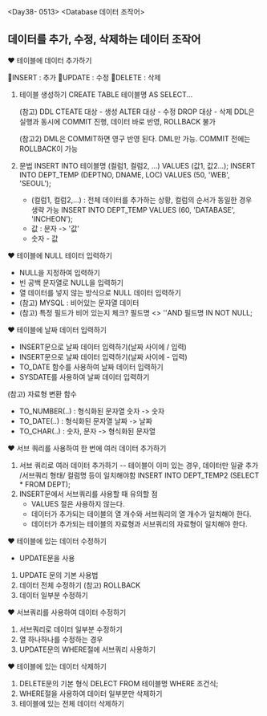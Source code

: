 <Day38- 0513>
<Database 데이터 조작어>

## 데이터를 추가, 수정, 삭제하는 데이터 조작어

❤️ 테이블에 데이터 추가하기

🤍INSERT : 추가
🤍UPDATE : 수정
🤍DELETE : 삭제

1. 테이블 생성하기
   CREATE TABLE 테이블명 AS SELECT...

   (참고) DDL
   CTEATE 대상 - 생성
   ALTER 대상 - 수정
   DROP 대상 - 삭제
   DDL은 실행과 동시에 COMMIT 진행, 데이터 바로 반영, ROLLBACK 불가

   (참고2)
   DML은 COMMIT하면 영구 반영 된다. DML만 가능. COMMIT 전에는 ROLLBACK이 가능

2. 문법
   INSERT INTO 테이블명 (컬럼1, 컬럼2, ...) VALUES (값1, 값2...);
   INSERT INTO DEPT_TEMP (DEPTNO, DNAME, LOC)
   VALUES (50, 'WEB', 'SEOUL');

   - (컬럼1, 컬럼2,...) : 전체 데이터를 추가하는 상황, 컬럼의 순서가 동일한 경우 생략 가능
     INSERT INTO DEPT_TEMP VALUES (60, 'DATABASE', 'INCHEON');
   - 값 : 문자 -> '값'
   - 숫자 - 값

❤️ 테이블에 NULL 테이터 입력하기

- NULL을 지정하여 입력하기
- 빈 공백 문자열로 NULL을 입력하기
- 열 데이터를 넣지 않는 방식으로 NULL 데이터 입력하기
- (참고) MYSQL : 비어있는 문자열 데이터
- (참고) 특정 필드가 비어 있는지 체크? 필드명 <> ''AND 필드명 IN NOT NULL;

❤️ 테이블에 날짜 데이터 입력하기

- INSERT문으로 날짜 데이터 입력하기(날짜 사이에 / 입력)
- INSERT문으로 날짜 데이터 입력하기(날짜 사이에 - 입력)
- TO_DATE 함수를 사용하여 날짜 데이터 입력하기
- SYSDATE를 사용하여 날짜 데이터 입력하기

(참고) 자료형 변환 함수

- TO_NUMBER(..) : 형식화된 문자열 숫자 -> 숫자
- TO_DATE(..) : 형식화된 문자열 날짜 -> 날짜
- TO_CHAR(..) : 숫자, 문자 -> 형식화된 문자열

❤️ 서브 쿼리를 사용하여 한 번에 여러 데이터 추가하기

1. 서브 쿼리로 여러 데이터 추가하기
   -- 테이블이 이미 있는 경우, 데이터만 일괄 추가 /서브쿼리 형태/ 컬럼명 등이 일치해야함
   INSERT INTO DEPT_TEMP2 (SELECT \* FROM DEPT);
2. INSERT문에서 서브쿼리를 사용할 때 유의할 점
   - VALUES 절은 사용하지 않는다.
   - 데이터가 추가되는 테이블의 열 개수와 서브쿼리의 열 개수가 일치해야 한다.
   - 데이터가 추가되는 테이블의 자료형과 서브쿼리의 자료형이 일치해야 한다.

❤️ 테이블에 있는 데이터 수정하기

- UPDATE문을 사용

1. UPDATE 문의 기본 사용법
2. 데이터 전체 수정하기
   (참고) ROLLBACK
3. 데이터 일부분 수정하기

❤️ 서브쿼리를 사용하여 데이터 수정하기

1. 서브쿼리로 데이터 일부분 수정하기
2. 열 하나하나를 수정하는 경우
3. UPDATE문의 WHERE절에 서브쿼리 사용하기

❤️ 테이블에 있는 데이터 삭제하기

1. DELETE문의 기본 형식
   DELECT FROM 테이블명 WHERE 조건식;
2. WHERE절을 사용하여 데이터 일부분만 삭제하기
3. 테이블에 있는 전체 데이터 삭제하기
